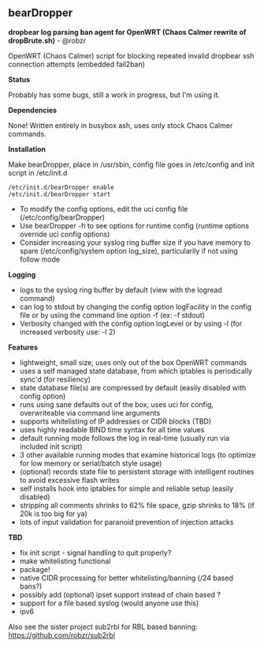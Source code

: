 ## bearDropper 

**dropbear log parsing ban agent for OpenWRT (Chaos Calmer rewrite of dropBrute.sh)** - @robzr

OpenWRT (Chaos Calmer) script for blocking repeated invalid dropbear ssh connection attempts (embedded fail2ban)

**Status**

Probably has some bugs, still a work in progress, but I'm using it.

**Dependencies** 

None! Written entirely in busybox ash, uses only stock Chaos Calmer commands.

**Installation**

Make bearDropper, place in /usr/sbin, config file goes in /etc/config and init script in /etc/init.d

	/etc/init.d/bearDropper enable
	/etc/init.d/bearDropper start

  - To modify the config options, edit the uci config file (/etc/config/bearDropper)
  - Use bearDropper -h to see options for runtime config (runtime options override uci config options)
  - Consider increasing your syslog ring buffer size if you have memory to spare (/etc/config/system option log_size), particularily if not using follow mode

**Logging**
  - logs to the syslog ring buffer by default (view with the logread command)
  - can log to stdout by changing the config option logFacility in the config file or by using the command line option -f (ex: -f stdout)
  - Verbosity changed with the config option logLevel or by using -l (for increased verbosity use: -l 2)

**Features**
 - lightweight, small size, uses only out of the box OpenWRT commands
 - uses a self managed state database, from which iptables is periodically sync'd (for resiliency)
 - state database file(s) are compressed by default (easily disabled with config option)
 - runs using sane defaults out of the box, uses uci for config, overwriteable via command line arguments
 - supports whitelisting of IP addresses or CIDR blocks (TBD)
 - uses highly readable BIND time syntax for all time values
 - default running mode follows the log in real-time (usually run via included init script)
 - 3 other available running modes that examine historical logs (to optimize for low memory or serial/batch style usage)
 - (optional) records state file to persistent storage with intelligent routines to avoid excessive flash writes
 - self installs hook into iptables for simple and reliable setup (easily disabled)
 - stripping all comments shrinks to 62% file space, gzip shrinks to 18% (if 20k is too big for ya)
 - lots of input validation for paranoid prevention of injection attacks

**TBD**
 - fix init script - signal handling to quit properly?
 - make whitelisting functional
 - package!
 - native CIDR processing for better whitelisting/banning (/24 based bans?)
 - possibly add (optional) ipset support instead of chain based ?
 - support for a file based syslog (would anyone use this)
 - ipv6

Also see the sister project sub2rbl for RBL based banning: https://github.com/robzr/sub2rbl

